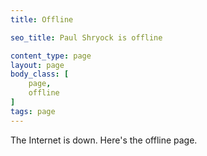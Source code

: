 ```yaml
---
title: Offline

seo_title: Paul Shryock is offline

content_type: page
layout: page
body_class: [
	page,
	offline
]
tags: page
---
```


The Internet is down. Here's the offline page.
